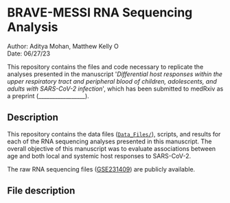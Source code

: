 # BRAVE-MESSI RNA Sequencing Analysis

Author: Aditya Mohan, Matthew Kelly <a href="https://orcid.org/0000-0001-8819-2315" target="orcid.widget" rel="noopener noreferrer" style="vertical-align:top;"><img src="https://orcid.org/sites/default/files/images/orcid_16x16.png" style="width:1em;margin-right:.5em;" alt="ORCID iD icon"></a>  
Date: 06/27/23

This repository contains the files and code necessary to replicate the analyses presented in the manuscript '_Differential host responses within the upper respiratory tract and peripheral blood of children, adolescents, and adults with SARS-CoV-2 infection_', which has been submitted to medRxiv as a preprint (_________________).

## Description

This repository contains the data files ([`Data_Files/`](Data_Files/)), scripts, and results for each of the RNA sequencing analyses presented in this manuscript. The overall objective of this manuscript was to evaluate associations between age and both local and systemic host responses to SARS-CoV-2. 

The raw RNA sequencing files ([GSE231409](______________________________)) are publicly available. 

## File description

